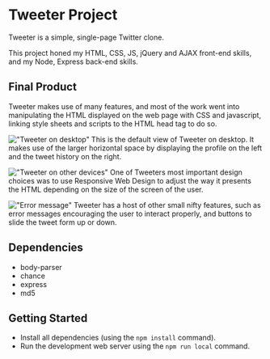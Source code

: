# Tweeter Project

Tweeter is a simple, single-page Twitter clone.

This project honed my HTML, CSS, JS, jQuery and AJAX front-end skills, and my Node, Express back-end skills.

## Final Product

Tweeter makes use of many features, and most of the work went into manipulating the HTML displayed on the web page with CSS and javascript, linking style sheets and scripts to the HTML head tag to do so. 

!["Tweeter on desktop"](URL)
This is the default view of Tweeter on desktop. It makes use of the larger horizontal space by displaying the profile on the left and the tweet history on the right.

!["Tweeter on other devices"](URL)
One of Tweeters most important design choices was to use Responsive Web Design to adjust the way it presents the HTML depending on the size of the screen of the user.

!["Error message"](URL)
Tweeter has a host of other small nifty features, such as error messages encouraging the user to interact properly, and buttons to slide the tweet form up or down.



## Dependencies
- body-parser
- chance
- express
- md5

## Getting Started

- Install all dependencies (using the ```npm install``` command).
- Run the development web server using the ```npm run local``` command.
